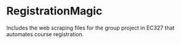 # RegistrationMagic
Includes the web scraping files for the group project in EC327 that automates course registration.
